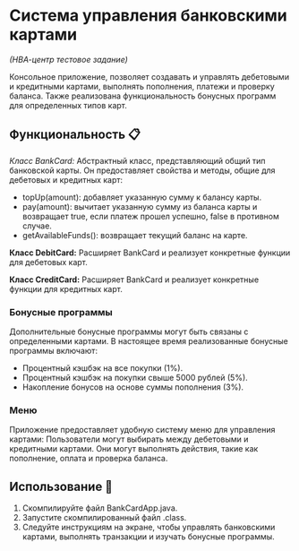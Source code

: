 # Система управления банковскими картами
_(НВА-центр тестовое задание)_

Консольное приложение, позволяет создавать и управлять дебетовыми и кредитными картами, выполнять пополнения, платежи и проверку баланса.
Также реализована функциональность бонусных программ для определенных типов карт.

## Функциональность 📋
_Класс BankCard:_ Абстрактный класс, представляющий общий тип банковской карты. Он предоставляет свойства и методы, общие для дебетовых и кредитных карт:
- topUp(amount): добавляет указанную сумму к балансу карты.
- pay(amount): вычитает указанную сумму из баланса карты и возвращает true, если платеж прошел успешно, false в противном случае.
- getAvailableFunds(): возвращает текущий баланс на карте.

**Класс DebitCard:** Расширяет BankCard и реализует конкретные функции для дебетовых карт.

**Класс CreditCard:** Расширяет BankCard и реализует конкретные функции для кредитных карт.

### Бонусные программы 
Дополнительные бонусные программы могут быть связаны с определенными картами. В настоящее время реализованные бонусные программы включают:
- Процентный кэшбэк на все покупки (1%).
- Процентный кэшбэк на покупки свыше 5000 рублей (5%).
- Накопление бонусов на основе суммы пополнения (3%).

### Меню 
Приложение предоставляет удобную систему меню для управления картами:
Пользователи могут выбирать между дебетовыми и кредитными картами.
Они могут выполнять действия, такие как пополнение, оплата и проверка баланса.

## Использование 🚀
1. Скомпилируйте файл BankCardApp.java.
2. Запустите скомпилированный файл .class.
3. Следуйте инструкциям на экране, чтобы управлять банковскими картами, выполнять транзакции и изучать бонусные программы.